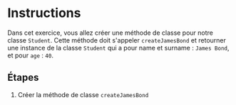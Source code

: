 # Instructions

Dans cet exercice, vous allez créer une méthode de classe pour notre classe `Student`. Cette méthode doit s'appeler `createJamesBond` et retourner une instance de la classe `Student` qui a pour name et surname : `James Bond`, et pour `age` : `40`.

## Étapes

1. Créer la méthode de classe `createJamesBond`
